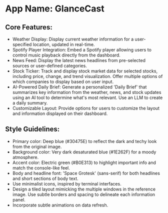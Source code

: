 # **App Name**: GlanceCast

## Core Features:

- Weather Display: Display current weather information for a user-specified location, updated in real-time.
- Spotify Player Integration: Embed a Spotify player allowing users to control music playback directly from the dashboard.
- News Feed: Display the latest news headlines from pre-selected sources or user-defined categories.
- Stock Ticker: Track and display stock market data for selected stocks, including price, change, and trend visualization. Offer multiple options of which companies to display based on user input.
- AI-Powered Daily Brief: Generate a personalized 'Daily Brief' that summarizes key information from the weather, news, and stock updates using an AI tool to determine what's most relevant. Use an LLM to create a daily summary.
- Customizable Layout: Provide options for users to customize the layout and information displayed on their dashboard.

## Style Guidelines:

- Primary color: Deep blue (#30475E) to reflect the dark and techy look from the original image.
- Background color: Very dark desaturated blue (#1E262F) for a moody atmosphere.
- Accent color: Electric green (#B0E313) to highlight important info and match the console-like feel.
- Body and headline font: 'Space Grotesk' (sans-serif) for both headlines and short sections of body text.
- Use minimalist icons, inspired by terminal interfaces.
- Design a tiled layout mimicking the multiple windows in the reference image. Use subtle borders and spacing to delineate each information panel.
- Incorporate subtle animations on data refresh.
